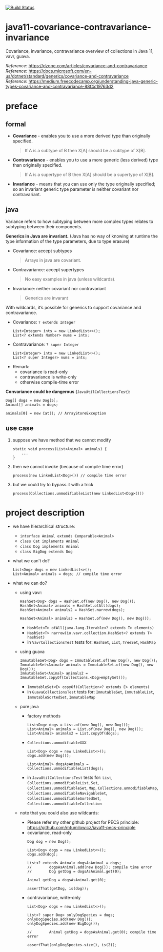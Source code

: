 [![Build Status](https://travis-ci.com/mtumilowicz/java11-covariant-collections.svg?branch=master)](https://travis-ci.com/mtumilowicz/java11-covariant-collections)

# java11-covariance-contravariance-invariance
Covariance, invariance, contravariance overview of collections in Java 11, vavr, guava.

_Reference_: https://dzone.com/articles/covariance-and-contravariance  
_Reference_: https://docs.microsoft.com/en-us/dotnet/standard/generics/covariance-and-contravariance  
_Reference_: https://medium.freecodecamp.org/understanding-java-generic-types-covariance-and-contravariance-88f4c19763d2  

# preface
## formal
* **Covariance** - enables you to use a more derived type than 
originally specified.
    > If A is a subtype of B then X[A] should be a subtype 
    of X[B].
* **Contravariance** - enables you to use a more generic 
(less derived) type than originally specified.
    > If A is a supertype of B then X[A] should be a 
    supertype of X[B].
* **Invariance** - means that you can use only the type 
originally specified; so an invariant generic type 
parameter is neither covariant nor contravariant.

## java
Variance refers to how subtyping between more complex 
types relates to subtyping between their components.

**Generics in Java are invariant.** (Java has no way 
of knowing at runtime the type information of the 
type parameters, due to type erasure)

* Covariance: accept subtypes
    > Arrays in java are covariant.
* Contravariance: accept supertypes
    > No easy examples in java (unless wildcards).
* Invariance: neither covariant nor contravariant
    > Generics are invarant

With wildcards, it’s possible for generics to support 
covariance and contravariance.

* Covariance: `? extends Integer`
    ```
    List<Integer> ints = new LinkedList<>();
    List<? extends Number> nums = ints;
    ```
* Contravariance: `? super Integer`
    ```
    List<Integer> ints = new LinkedList<>();
    List<? super Integer> nums = ints;
    ```
* Remark:
    * covariance is read-only
    * contravariance is write-only
    * otherwise compile-time error

**Convariance could be dangerous** (`JavaUtilCollectionsTest`):
```
Dog[] dogs = new Dog[5];
Animal[] animals = dogs;

animals[0] = new Cat(); // ArrayStoreException
```

## use case
1. suppose we have method that we cannot modify
    ```
    static void process(List<Animal> animals) {
        ...
    }
    ```
1. then we cannot invoke (because of compile time error)
    ```
    process(new LinkedList<Dog>()) // compile time error
    ```
1. but we could try to bypass it with a trick
    ```
    process(Collections.unmodifiableList(new LinkedList<Dog>()))
    ```

# project description
* we have hierarchical structure:
    * `interface Animal extends Comparable<Animal>`
    * `class Cat implements Animal`
    * `class Dog implements Animal`
    * `class BigDog extends Dog`
    
* what we can't do?
    ```
    List<Dog> dogs = new LinkedList<>();
    List<Animal> animals = dogs; // compile time error
    ```
    
* what we can do?
    * using vavr:
        ```
        HashSet<Dog> dogs = HashSet.of(new Dog(), new Dog());
        HashSet<Animal> animals = HashSet.ofAll(dogs);
        HashSet<Animal> animals2 = HashSet.narrow(dogs);
        
        HashSet<Animal> animals3 = HashSet.of(new Dog(), new Dog());
        ```
        * `HashSet<T> ofAll(java.lang.Iterable<? extends T> elements)`
        * `HashSet<T> narrow(io.vavr.collection.HashSet<? extends T> hashSet)`
        * in `VavrCollectionsTest` tests for: `HashSet`, `List`, 
        `TreeSet`, `HashMap`
    * using guava
        ```
        ImmutableSet<Dog> dogs = ImmutableSet.of(new Dog(), new Dog());
        ImmutableSet<Animal> animals = ImmutableSet.of(new Dog(), new Dog());
        ImmutableSet<Animal> animals2 = ImmutableSet.copyOf(Collections.<Dog>emptySet());
        ```
        * `ImmutableSet<E> copyOf(Collection<? extends E> elements)`
        * in `GuavaCollectionsTest` tests for: `ImmutableSet`, 
        `ImmutableList`, `ImmutableSortedSet`, `ImmutableMap`
    * pure java
        * factory methods
            ```
            List<Dog> dogs = List.of(new Dog(), new Dog());
            List<Animal> animals = List.of(new Dog(), new Dog());
            List<Animal> animals2 = List.copyOf(dogs);
            ```
        * `Collections.unmodifiableXXX`
            ```
            List<Dog> dogs = new LinkedList<>();
            dogs.add(new Dog());
            
            List<Animal> dogsAsAnimals = Collections.unmodifiableList(dogs);
            ```
        * in `JavaUtilCollectionsTest` tests for: 
        `List`, `Collections.unmodifiableList`, 
        `Set`, `Collections.unmodifiableSet`,
        `Map`, `Collections.unmodifiableMap`,
        `Collections.unmodifiableNavigableSet`,
        `Collections.unmodifiableSortedSet`,
        `Collections.unmodifiableCollection`
        
    * note that you could also use wildcards:
        * Please refer my other github project for PECS principle:
          https://github.com/mtumilowicz/java11-pecs-principle
        * covariance, read-only
            ```
            Dog dog = new Dog();
            
            List<Dog> dogs = new LinkedList<>();
            dogs.add(dog);
            
            List<? extends Animal> dogsAsAnimal = dogs;
            //        dogsAsAnimal.add(new Dog()); compile time error
            //        Dog getDog = dogsAsAnimal.get(0);
            
            Animal getDog = dogsAsAnimal.get(0);
    
            assertThat(getDog, is(dog));
            ```
        * contravariance, write-only
            ```
            List<Dog> dogs = new LinkedList<>();
    
            List<? super Dog> onlyDogSpecies = dogs;
            onlyDogSpecies.add(new Dog());
            onlyDogSpecies.add(new BigDog());
    
            //        Animal getDog = dogsAsAnimal.get(0); compile time error
    
            assertThat(onlyDogSpecies.size(), is(2));
            ```